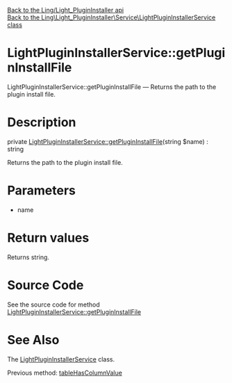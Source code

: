 [Back to the Ling/Light_PluginInstaller api](https://github.com/lingtalfi/Light_PluginInstaller/blob/master/doc/api/Ling/Light_PluginInstaller.md)<br>
[Back to the Ling\Light_PluginInstaller\Service\LightPluginInstallerService class](https://github.com/lingtalfi/Light_PluginInstaller/blob/master/doc/api/Ling/Light_PluginInstaller/Service/LightPluginInstallerService.md)


LightPluginInstallerService::getPluginInstallFile
================



LightPluginInstallerService::getPluginInstallFile — Returns the path to the plugin install file.




Description
================


private [LightPluginInstallerService::getPluginInstallFile](https://github.com/lingtalfi/Light_PluginInstaller/blob/master/doc/api/Ling/Light_PluginInstaller/Service/LightPluginInstallerService/getPluginInstallFile.md)(string $name) : string




Returns the path to the plugin install file.




Parameters
================


- name

    


Return values
================

Returns string.








Source Code
===========
See the source code for method [LightPluginInstallerService::getPluginInstallFile](https://github.com/lingtalfi/Light_PluginInstaller/blob/master/Service/LightPluginInstallerService.php#L281-L284)


See Also
================

The [LightPluginInstallerService](https://github.com/lingtalfi/Light_PluginInstaller/blob/master/doc/api/Ling/Light_PluginInstaller/Service/LightPluginInstallerService.md) class.

Previous method: [tableHasColumnValue](https://github.com/lingtalfi/Light_PluginInstaller/blob/master/doc/api/Ling/Light_PluginInstaller/Service/LightPluginInstallerService/tableHasColumnValue.md)<br>

